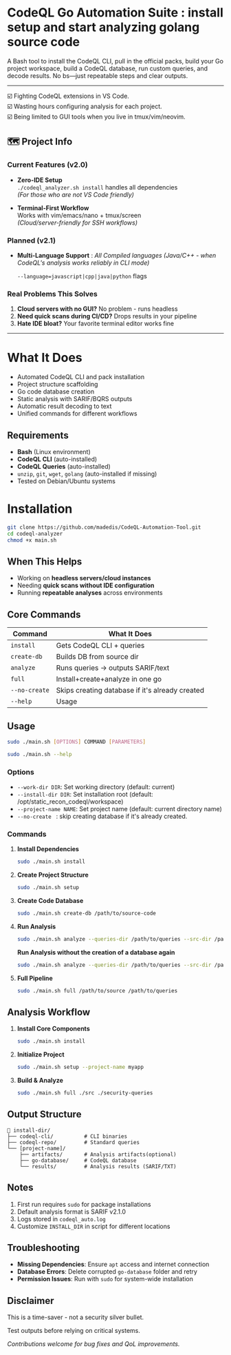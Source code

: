 # CodeQL Go Automation Suite : install setup and start analyzing golang source code

A Bash tool to install the CodeQL CLI, pull in the official packs, build your Go project workspace, build a CodeQL database, run custom queries, and decode results. No bs—just repeatable steps and clear outputs.

---


☑️ Fighting CodeQL extensions in VS Code.  
☑️ Wasting hours configuring analysis for each project.  
☑️ Being limited to GUI tools when you live in tmux/vim/neovim.  

## 🗺️ Project Info

### Current Features (v2.0)
- **Zero-IDE Setup**  
  `./codeql_analyzer.sh install` handles all dependencies  
  *(For those who are not VS Code friendly)*  

- **Terminal-First Workflow**  
  Works with vim/emacs/nano + tmux/screen  
  *(Cloud/server-friendly for SSH workflows)*  
### Planned (v2.1)
- **Multi-Language Support** :  *All Compiled languages (Java/C++ - when CodeQL's analysis works reliably in CLI mode)*
  
  `--language=javascript|cpp|java|python` flags  
 
###  **Real Problems This Solves**  
1. **Cloud servers with no GUI?** No problem - runs headless  
2. **Need quick scans during CI/CD?** Drops results in your pipeline  
3. **Hate IDE bloat?** Your favorite terminal editor works fine  
---

# What It Does
- Automated CodeQL CLI and pack installation
- Project structure scaffolding
- Go code database creation
- Static analysis with SARIF/BQRS outputs
- Automatic result decoding to text
- Unified commands for different workflows

## Requirements
- **Bash** (Linux environment)
- **CodeQL CLI** (auto-installed)
- **CodeQL Queries** (auto-installed)
- `unzip`, `git`, `wget`, `golang` (auto-installed if missing)
- Tested on Debian/Ubuntu systems

# Installation
```bash
git clone https://github.com/madedis/CodeQL-Automation-Tool.git
cd codeql-analyzer
chmod +x main.sh
```
## When This Helps
- Working on **headless servers/cloud instances**
- Needing **quick scans without IDE configuration**
- Running **repeatable analyses** across environments

## Core Commands

| Command | What It Does | 
|---------|--------------|
| `install` | Gets CodeQL CLI + queries | 
| `create-db` | Builds DB from source dir |
| `analyze` | Runs queries → outputs SARIF/text |
| `full` | Install+create+analyze in one go |
| `--no-create` | Skips creating database if it's already created|
| `--help` | Usage |

## Usage
```bash
sudo ./main.sh [OPTIONS] COMMAND [PARAMETERS]
```
```bash
sudo ./main.sh --help
```
### Options
- `--work-dir DIR`: Set working directory (default: current)
- `--install-dir DIR`: Set installation root (default: /opt/static_recon_codeql/workspace)
- `--project-name NAME`: Set project name (default: current directory name)
- `--no-create ` : skip creating database if it's already created.

### Commands
1. **Install Dependencies**
   ```bash
   sudo ./main.sh install
   ```

2. **Create Project Structure**
   ```bash
   sudo ./main.sh setup
   ```

3. **Create Code Database**
   ```bash
   sudo ./main.sh create-db /path/to/source-code
   ```

4. **Run Analysis**
   ```bash
   sudo ./main.sh analyze --queries-dir /path/to/queries --src-dir /path/to/source
   ```
    **Run Analysis without the creation of a database again**
      ```bash
   sudo ./main.sh analyze --queries-dir /path/to/queries --src-dir /path/to/source --no-create
   ```

5. **Full Pipeline**
   ```bash
   sudo ./main.sh full /path/to/source /path/to/queries
   ```

## Analysis Workflow
1. **Install Core Components**
   ```bash
   sudo ./main.sh install
   ```

2. **Initialize Project**
   ```bash
   sudo ./main.sh setup --project-name myapp
   ```

3. **Build & Analyze**
   ```bash
   sudo ./main.sh full ./src ./security-queries
   ```

## Output Structure
```
📂 install-dir/
├── codeql-cli/          # CLI binaries
├── codeql-repo/         # Standard queries
└── [project-name]/
    ├── artifacts/       # Analysis artifacts(optional)
    ├── go-database/     # CodeQL database
    └── results/         # Analysis results (SARIF/TXT)
```

## Notes
1. First run requires `sudo` for package installations
2. Default analysis format is SARIF v2.1.0
3. Logs stored in `codeql_auto.log`
4. Customize `INSTALL_DIR` in script for different locations

## Troubleshooting
- **Missing Dependencies**: Ensure `apt` access and internet connection
- **Database Errors**: Delete corrupted `go-database` folder and retry
- **Permission Issues**: Run with `sudo` for system-wide installation


## Disclaimer 

This is a time-saver - not a security silver bullet.  

Test outputs before relying on critical systems.  

*Contributions welcome for bug fixes and QoL improvements.*  





